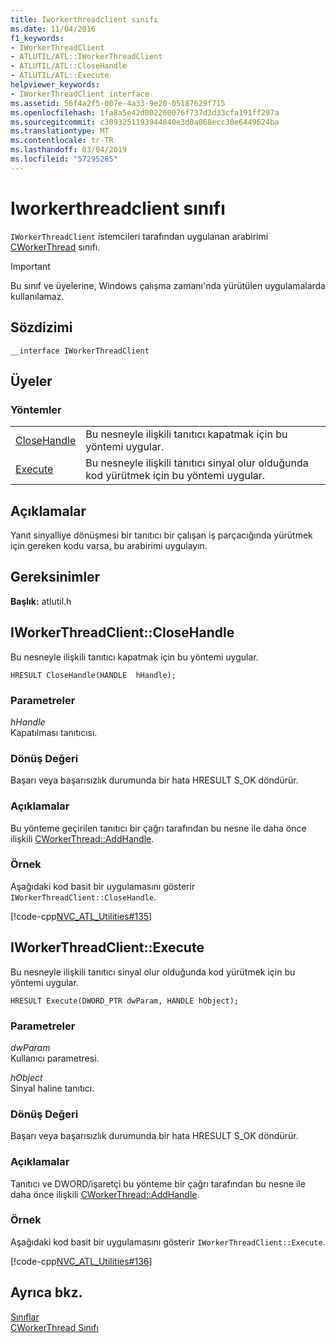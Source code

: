 ```yaml
---
title: Iworkerthreadclient sınıfı
ms.date: 11/04/2016
f1_keywords:
- IWorkerThreadClient
- ATLUTIL/ATL::IWorkerThreadClient
- ATLUTIL/ATL::CloseHandle
- ATLUTIL/ATL::Execute
helpviewer_keywords:
- IWorkerThreadClient interface
ms.assetid: 56f4a2f5-007e-4a33-9e20-05187629f715
ms.openlocfilehash: 1fa8a5e42d002260076f737d3d33cfa191ff297a
ms.sourcegitcommit: c3093251193944840e3d0a068ecc30e6449624ba
ms.translationtype: MT
ms.contentlocale: tr-TR
ms.lasthandoff: 03/04/2019
ms.locfileid: "57295285"
---
```

# <a name="iworkerthreadclient-interface"></a>Iworkerthreadclient sınıfı

`IWorkerThreadClient` istemcileri tarafından uygulanan arabirimi [CWorkerThread](../../atl/reference/cworkerthread-class.md) sınıfı.

> [!IMPORTANT]
>  Bu sınıf ve üyelerine, Windows çalışma zamanı'nda yürütülen uygulamalarda kullanılamaz.

## <a name="syntax"></a>Sözdizimi

```
__interface IWorkerThreadClient
```

## <a name="members"></a>Üyeler

### <a name="methods"></a>Yöntemler

|||
|-|-|
|[CloseHandle](#closehandle)|Bu nesneyle ilişkili tanıtıcı kapatmak için bu yöntemi uygular.|
|[Execute](#execute)|Bu nesneyle ilişkili tanıtıcı sinyal olur olduğunda kod yürütmek için bu yöntemi uygular.|

## <a name="remarks"></a>Açıklamalar

Yanıt sinyalliye dönüşmesi bir tanıtıcı bir çalışan iş parçacığında yürütmek için gereken kodu varsa, bu arabirimi uygulayın.

## <a name="requirements"></a>Gereksinimler

**Başlık:** atlutil.h

##  <a name="closehandle"></a>  IWorkerThreadClient::CloseHandle

Bu nesneyle ilişkili tanıtıcı kapatmak için bu yöntemi uygular.

```
HRESULT CloseHandle(HANDLE  hHandle);
```

### <a name="parameters"></a>Parametreler

*hHandle*<br/>
Kapatılması tanıtıcısı.

### <a name="return-value"></a>Dönüş Değeri

Başarı veya başarısızlık durumunda bir hata HRESULT S_OK döndürür.

### <a name="remarks"></a>Açıklamalar

Bu yönteme geçirilen tanıtıcı bir çağrı tarafından bu nesne ile daha önce ilişkili [CWorkerThread::AddHandle](../../atl/reference/cworkerthread-class.md#addhandle).

### <a name="example"></a>Örnek

Aşağıdaki kod basit bir uygulamasını gösterir `IWorkerThreadClient::CloseHandle`.

[!code-cpp[NVC_ATL_Utilities#135](../../atl/codesnippet/cpp/iworkerthreadclient-interface_1.cpp)]

##  <a name="execute"></a>  IWorkerThreadClient::Execute

Bu nesneyle ilişkili tanıtıcı sinyal olur olduğunda kod yürütmek için bu yöntemi uygular.

```
HRESULT Execute(DWORD_PTR dwParam, HANDLE hObject);
```

### <a name="parameters"></a>Parametreler

*dwParam*<br/>
Kullanıcı parametresi.

*hObject*<br/>
Sinyal haline tanıtıcı.

### <a name="return-value"></a>Dönüş Değeri

Başarı veya başarısızlık durumunda bir hata HRESULT S_OK döndürür.

### <a name="remarks"></a>Açıklamalar

Tanıtıcı ve DWORD/işaretçi bu yönteme bir çağrı tarafından bu nesne ile daha önce ilişkili [CWorkerThread::AddHandle](../../atl/reference/cworkerthread-class.md#addhandle).

### <a name="example"></a>Örnek

Aşağıdaki kod basit bir uygulamasını gösterir `IWorkerThreadClient::Execute`.

[!code-cpp[NVC_ATL_Utilities#136](../../atl/codesnippet/cpp/iworkerthreadclient-interface_2.cpp)]

## <a name="see-also"></a>Ayrıca bkz.

[Sınıflar](../../atl/reference/atl-classes.md)<br/>
[CWorkerThread Sınıfı](../../atl/reference/cworkerthread-class.md)

